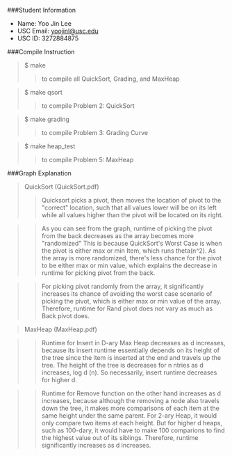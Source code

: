 ###Student Information
  + Name: Yoo Jin Lee
  + USC Email: yoojinl@usc.edu
  + USC ID: 3272884875

###Compile Instruction
> $ make
>>to compile all QuickSort, Grading, and MaxHeap

>$ make qsort
>>to compile Problem 2: QuickSort

>$ make grading
>>to compile Problem 3: Grading Curve

>$ make heap_test
>>to compile Problem 5: MaxHeap

###Graph Explanation
>QuickSort (QuickSort.pdf)
> 
>>Quicksort picks a pivot, then moves the location of pivot to the "correct" location, such that all values lower will be on its left while all values higher than the pivot will be located on its right.

>>As you can see from the graph, runtime of picking the pivot from the back decreases as the array becomes more "randomized" This is because QuickSort's Worst Case is when the pivot is either max or min Item, which runs theta(n^2). As the array is more randomized, there's less chance for the pivot to be either max or min value, which explains the decrease in runtime for picking pivot from the back.

>>For picking pivot randomly from the array, it significantly increases its chance of avoiding the worst case scenario of picking the pivot, which is either max or min value of the array. Therefore, runtime for Rand pivot does not vary as much as Back pivot does.



>MaxHeap (MaxHeap.pdf)

>>Runtime for Insert in D-ary Max Heap decreases as d increases, because its insert runtime essentially depends on its height of the tree since the item is inserted at the end and travels up the tree. The height of the tree is decreases for n ntries as d increases, log d (n). So necessarily, insert runtime decreases for higher d.

>>Runtime for Remove function on the other hand increases as d increases, because although the removing a node also travels down the tree, it makes more comparisons of each item at the same height under the same parent. For 2-ary Heap, it would only compare two items at each height. But for higher d heaps, such as 100-dary, it would have to make 100 comparions to find the highest value out of its siblings. Therefore, runtime significantly increases as d increases.

